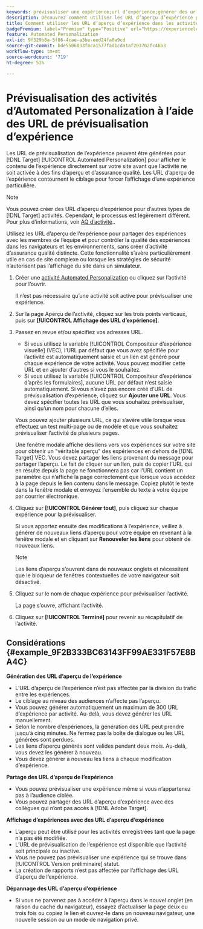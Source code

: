 ```yaml
---
keywords: prévisualiser une expérience;url d’expérience;générer des url;afficher les url d’expérience
description: Découvrez comment utiliser les URL d’aperçu d’expérience pour Adobe [!DNL Target] Activités Automated Personalization pour afficher le contenu de l’expérience directement sur votre site avant que l’activité ne soit activée.
title: Comment utiliser les URL d’aperçu d’expérience dans les activités Automated Personalization ?
badgePremium: label="Premium" type="Positive" url="https://experienceleague.adobe.com/docs/target/using/introduction/intro.html?lang=en#premium newtab=true" tooltip="See what's included in Target Premium."
feature: Automated Personalization
exl-id: 9f329b8a-5f86-4cae-a3be-eed24fa0a9cd
source-git-commit: bde5506033fbca1577fad1cda1af203702fc4bb3
workflow-type: tm+mt
source-wordcount: '719'
ht-degree: 51%

---
```


# Prévisualisation des activités d’Automated Personalization à l’aide des URL de prévisualisation d’expérience

Les URL de prévisualisation de l’expérience peuvent être générées pour [!DNL Target] [!UICONTROL Automated Personalization] pour afficher le contenu de l’expérience directement sur votre site avant que l’activité ne soit activée à des fins d’aperçu et d’assurance qualité. Les URL d’aperçu de l’expérience contournent le ciblage pour forcer l’affichage d’une expérience particulière.

>[!NOTE]
>
>Vous pouvez créer des URL d’aperçu d’expérience pour d’autres types de [!DNL Target] activités. Cependant, le processus est légèrement différent. Pour plus d’informations, voir [AQ d’activité](/help/main/c-activities/c-activity-qa/activity-qa.md#preview)..

Utilisez les URL d’aperçu de l’expérience pour partager des expériences avec les membres de l’équipe et pour contrôler la qualité des expériences dans les navigateurs et les environnements, sans créer d’activité d’assurance qualité distincte. Cette fonctionnalité s’avère particulièrement utile en cas de site complexe ou lorsque les stratégies de sécurité n’autorisent pas l’affichage du site dans un simulateur.

1. Créer une [activité Automated Personalization](/help/main/c-activities/t-automated-personalization/create-ap-activity.md#task_8AAF837796D74CF893CA2F88BA1491C9) ou cliquez sur l’activité pour l’ouvrir.

   Il n’est pas nécessaire qu’une activité soit active pour prévisualiser une expérience.

1. Sur la page Aperçu de l’activité, cliquez sur les trois points verticaux, puis sur **[!UICONTROL Affichage des URL d’expérience]**.

1. Passez en revue et/ou spécifiez vos adresses URL.

   * Si vous utilisez la variable [!UICONTROL Compositeur d’expérience visuelle] (VEC), l’URL par défaut que vous avez spécifiée pour l’activité est automatiquement saisie et un lien est généré pour chaque expérience de votre activité. Vous pouvez modifier cette URL et en ajouter d’autres si vous le souhaitez.
   * Si vous utilisez la variable [!UICONTROL Compositeur d’expérience d’après les formulaires], aucune URL par défaut n’est saisie automatiquement. Si vous n’avez pas encore créé d’URL de prévisualisation d’expérience, cliquez sur **Ajouter une URL**. Vous devez spécifier toutes les URL que vous souhaitez prévisualiser, ainsi qu’un nom pour chacune d’elles.

   Vous pouvez ajouter plusieurs URL, ce qui s’avère utile lorsque vous effectuez un test multi-page ou de modèle et que vous souhaitez prévisualiser l’activité de plusieurs pages.

   Une fenêtre modale affiche des liens vers vos expériences sur votre site pour obtenir un &quot;véritable aperçu&quot; des expériences en dehors de [!DNL Target] VEC. Vous devez partager les liens provenant du message pour partager l’aperçu. Le fait de cliquer sur un lien, puis de copier l’URL qui en résulte depuis la page ne fonctionnera pas car l’URL contient un paramètre qui n’affiche la page correctement que lorsque vous accédez à la page depuis le lien contenu dans le message. Copiez plutôt le texte dans la fenêtre modale et envoyez l’ensemble du texte à votre équipe par courrier électronique.

1. Cliquez sur **[!UICONTROL Générer tout]**, puis cliquez sur chaque expérience pour la prévisualiser.

   Si vous apportez ensuite des modifications à l’expérience, veillez à générer de nouveaux liens d’aperçu pour votre équipe en revenant à la fenêtre modale et en cliquant sur **Renouveler les liens** pour obtenir de nouveaux liens.

   >[!NOTE]
   >
   >Les liens d’aperçu s’ouvrent dans de nouveaux onglets et nécessitent que le bloqueur de fenêtres contextuelles de votre navigateur soit désactivé.

1. Cliquez sur le nom de chaque expérience pour prévisualiser l’activité.

   La page s’ouvre, affichant l’activité.

1. Cliquez sur **[!UICONTROL Terminé]** pour revenir au récapitulatif de l’activité.

## Considérations {#example_9F2B333BC63143FF99AE331F57E8BA4C}

**Génération des URL d’aperçu de l’expérience**

* L’URL d’aperçu de l’expérience n’est pas affectée par la division du trafic entre les expériences.
* Le ciblage au niveau des audiences n’affecte pas l’aperçu.
* Vous pouvez générer automatiquement un maximum de 300 URL d’expérience par activité. Au-delà, vous devez générer les URL manuellement.
* Selon le nombre d’expériences, la génération des URL peut prendre jusqu’à cinq minutes. Ne fermez pas la boîte de dialogue ou les URL générées sont perdues.
* Les liens d’aperçu générés sont valides pendant deux mois. Au-delà, vous devez les générer à nouveau.
* Vous devez générer à nouveau les liens à chaque modification d’expérience.

**Partage des URL d’aperçu de l’expérience**

* Vous pouvez prévisualiser une expérience même si vous n’appartenez pas à l’audience ciblée.
* Vous pouvez partager des URL d’aperçu d’expérience avec des collègues qui n’ont pas accès à [!DNL Adobe Target].

**Affichage d’expériences avec des URL d’aperçu d’expérience**

* L’aperçu peut être utilisé pour les activités enregistrées tant que la page n’a pas été modifiée.
* L’URL de prévisualisation de l’expérience est disponible que l’activité soit principale ou inactive.
* Vous ne pouvez pas prévisualiser une expérience qui se trouve dans [!UICONTROL Version préliminaire] statut.
* La création de rapports n’est pas affectée par l’affichage des URL d’aperçu de l’expérience.

**Dépannage des URL d’aperçu d’expérience**

* Si vous ne parvenez pas à accéder à l’aperçu dans le nouvel onglet (en raison du cache du navigateur), essayez d’actualiser la page deux ou trois fois ou copiez le lien et ouvrez-le dans un nouveau navigateur, une nouvelle session ou un mode de navigation privé.
